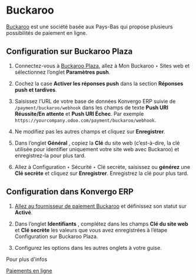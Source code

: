 # Buckaroo

[Buckaroo](https://www.buckaroo.eu/) est une société basée aux Pays-Bas qui
propose plusieurs possibilités de paiement en ligne.

## Configuration sur Buckaroo Plaza

  1. Connectez-vous à [Buckaroo Plaza](https://plaza.buckaroo.nl), allez à Mon Buckaroo ‣ Sites web et sélectionnez l’onglet **Paramètres push**.

  2. Cochez la case **Activer les réponses push** dans la section **Réponses push et tardives**.

  3. Saisissez l’URL de votre base de données Konvergo ERP suivie de `/payment/buckaroo/webhook` dans les champs de texte **Push URI Réussite/En attente** et **Push URI Échec**. Par exemple `https://yourcompany.odoo.com/payment/buckaroo/webhook`.

  4. Ne modifiez pas les autres champs et cliquez sur **Enregistrer**.

  5. Dans l’onglet **Général** , copiez la **Clé** du site web (c’est-à-dire, la clé utilisée pour identifier uniquement votre site web avec Buckaroo) et enregistrez-la pour plus tard.

  6. Allez à Configuration ‣ Sécurité ‣ Clé secrète, saisissez ou **générez** une **Clé secrète** et cliquez sur **Enregistrer**. Enregistrez la clé pour plus tard.

## Configuration dans Konvergo ERP

  1. [Allez au fournisseur de paiement Buckaroo](../payment_providers#payment-providers-add-new) et définissez son statut sur **Activé**.

  2. Dans l’onglet **Identifiants** , complétez dans les champs **Clé du site web** et **Clé secrète** les valeurs que vous avez enregistrées à l’étape Configuration sur Buckaroo Plaza.

  3. Configurez les options dans les autres onglets à votre guise.

<div class="alert alert-secondary">
<p class="alert-title">
Pour plus d'infos</p><p><a href="../payment_providers">Paiements en ligne</a></p>
</div>

